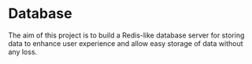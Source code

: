 # Database
The aim of this project is to build a Redis-like database server for storing data to enhance user experience and allow easy storage of data without any loss. 